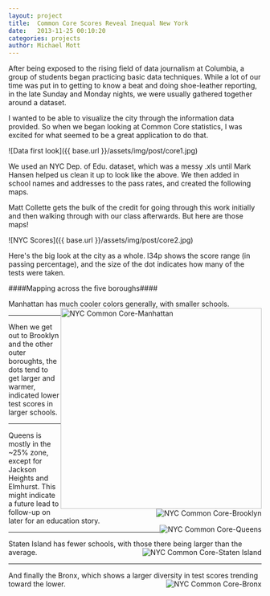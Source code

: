 ```yaml
---
layout: project
title:  Common Core Scores Reveal Inequal New York
date:   2013-11-25 00:10:20
categories: projects
author: Michael Mott
---
```


After being exposed to the rising field of data journalism at Columbia, a group of students began practicing basic data techniques. While a lot of our time was put in to getting to know a beat and doing shoe-leather reporting, in the late Sunday and Monday nights, we were usually gathered together around a dataset.

I wanted to be able to visualize the city through the information data provided. So when we began looking at Common Core statistics, I was excited for what seemed to be a great application to do that.

![Data first look]({{ base.url }}/assets/img/post/core1.jpg)

We used an NYC Dep. of Edu. dataset, which was a messy .xls until Mark Hansen helped us clean it up to look like the above. We then added in school names and addresses to the pass rates, and created the following maps. 

Matt Collette gets the bulk of the credit for going through this work initially and then walking through with our class afterwards. But here are those maps!

![NYC Scores]({{ base.url }}/assets/img/post/core2.jpg)

Here's the big look at the city as a whole. l34p shows the score range (in passing percentage), and the size of the dot indicates how many of the tests were taken. 

####Mapping across the five boroughs####

<div class="row">
<span>Manhattan has much cooler colors generally, with smaller schools.</span><span><img src="{{ base.url }}/assets/img/post/core3.jpg" alt="NYC Common Core-Manhattan" style="float:right" width="400"></span>
</div>

<hr />
<div class="row">
<span>When we get out to Brooklyn and the other outer boroughts, the dots tend to get larger and warmer, indicated lower test scores in larger schools.</span><span><img src="{{ base.url }}/assets/img/post/core4.jpg" alt="NYC Common Core-Brooklyn" style="float:right"/></span>
</div>

<hr />
<div class="row">
<span>Queens is mostly in the ~25% zone, except for Jackson Heights and Elmhurst. This might indicate a future lead to follow-up on later for an education story.</span><span><img src="{{ base.url }}/assets/img/post/core5.jpg" alt="NYC Common Core-Queens" style="float:right"/></span>
</div>

<hr />
<div class="row">
<span>Staten Island has fewer schools, with those there being larger than the average.</span><span><img src="{{ base.url }}/assets/img/post/core6.jpg" alt="NYC Common Core-Staten Island" style="float:right"/></span>
</div>

<hr />
<div class="row">
<span>And finally the Bronx, which shows a larger diversity in test scores trending toward the lower.</span><span><img src="{{ base.url }}/assets/img/post/core7.jpg" alt="NYC Common Core-Bronx" style="float:right"/></span>
</div>